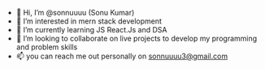 - 👋 Hi, I’m @sonnuuuu (Sonu Kumar)
- 👀 I’m interested in mern stack development
- 🌱 I’m currently learning JS React.Js and DSA
- 💞️ I’m looking to collaborate on live projects
     to develop my programming and problem skills
- 📫 you can reach me out personally on 
      sonnuuuu3@gmail.com

<!---
sonnuuuu/sonnuuuu is a ✨ special ✨ repository because its `README.md` (this file) appears on your GitHub profile.
You can click the Preview link to take a look at your changes.
--->

